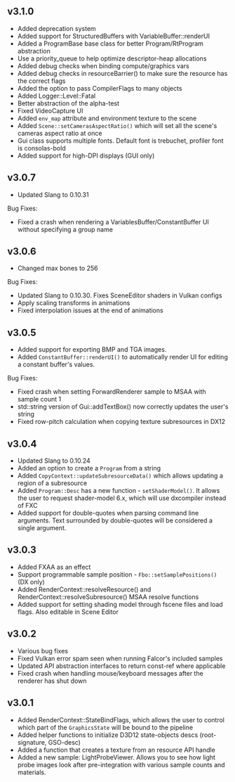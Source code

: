 v3.1.0
------
- Added deprecation system
- Added support for StructuredBuffers with VariableBuffer::renderUI
- Added a ProgramBase base class for better Program/RtProgram abstraction
- Use a priority_queue to help optimize descriptor-heap allocations
- Added debug checks when binding compute/graphics vars
- Added debug checks in resourceBarrier() to make sure the resource has the correct flags 
- Added the option to pass CompilerFlags to many objects
- Added Logger::Level::Fatal
- Better abstraction of the alpha-test
- Fixed VideoCapture UI
- Added `env_map` attribute and environment texture to the scene
- Added `Scene::setCamerasAspectRatio()` which will set all the scene's cameras aspect ratio at once
- Gui class supports multiple fonts. Default font is trebuchet, profiler font is consolas-bold
- Added support for high-DPI displays (GUI only)

v3.0.7
------
- Updated Slang to 0.10.31

Bug Fixes:
- Fixed a crash when rendering a VariablesBuffer/ConstantBuffer UI without specifying a group name

v3.0.6
------
- Changed max bones to 256

Bug Fixes:
- Updated Slang to 0.10.30. Fixes SceneEditor shaders in Vulkan configs
- Apply scaling transforms in animations
- Fixed interpolation issues at the end of animations

v3.0.5
------
- Added support for exporting BMP and TGA images.
- Added `ConstantBuffer::renderUI()` to automatically render UI for editing a constant buffer's values.

Bug Fixes:
- Fixed crash when setting ForwardRenderer sample to MSAA with sample count 1
- std::string version of Gui::addTextBox() now correctly updates the user's string
- Fixed row-pitch calculation when copying texture subresources in DX12

v3.0.4
------
- Updated Slang to 0.10.24
- Added an option to create a `Program` from a string
- Added `CopyContext::updateSubresourceData()` which allows updating a region of a subresource
- Added `Program::Desc` has a new function - `setShaderModel()`. It allows the user to request shader-model 6.x, which will use dxcompiler instead of FXC
- Added support for double-quotes when parsing command line arguments. Text surrounded by double-quotes will be considered a single argument.

v3.0.3
------
- Added FXAA as an effect
- Support programmable sample position - `Fbo::setSamplePositions()` (DX only)
- Added RenderContext::resolveResource() and RenderContext::resolveSubresource() MSAA resolve functions
- Added support for setting shading model through fscene files and load flags. Also editable in Scene Editor

v3.0.2
------
- Various bug fixes
- Fixed Vulkan error spam seen when running Falcor's included samples
- Updated API abstraction interfaces to return const-ref where applicable
- Fixed crash when handling mouse/keyboard messages after the renderer has shut down

v3.0.1
------
- Added RenderContext::StateBindFlags, which allows the user to control which part of the `GraphicsState` will be bound to the pipeline
- Added helper functions to initialize D3D12 state-objects descs (root-signature, GSO-desc)
- Added a function that creates a texture from an resource API handle
- Added a new sample: LightProbeViewer. Allows you to see how light probe images look after pre-integration with various sample counts and materials.
